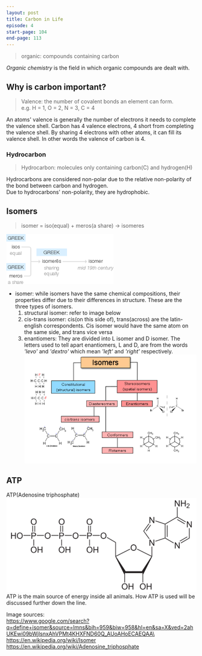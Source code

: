 ```yaml
---
layout: post
title: Carbon in Life
episode: 4
start-page: 104
end-page: 113
---
```

> organic: compounds containing carbon

*Organic chemistry* is the field in which organic compounds are dealt with.
## Why is carbon important?
> Valence: the number of covalent bonds an element can form.\
> e.g. H = 1, O = 2, N = 3, C = 4

An atoms' valence is generally the number of electrons it needs to complete the valence shell. Carbon has 4 valence electrons, 4 short from completing the valence shell. By sharing 4 electrons with other atoms, it can fill its valence shell. In other words the valence of carbon is 4.

### Hydrocarbon
> Hydrocarbon: molecules only containing carbon(C) and hydrogen(H)

Hydrocarbons are considered non-polar due to the relative non-polarity of the bond between carbon and hydrogen.\
Due to hydrocarbons' non-polarity, they are hydrophobic.

## Isomers
> isomer = iso(equal) + meros(a share) → isomeres

![isomer word origin](/assets/isomer_word_origin.png)

- isomer: while isomers have the same chemical compositions, their properties differ due to their differences in structure. These are the three types of isomers.
    1. structural isomer: refer to image below
    2. cis-trans isomer: cis(on this side of), trans(across) are the latin-english correspondents. Cis isomer would have the same atom on the same side, and trans vice versa
    3. enantiomers: They are divided into L isomer and D isomer. The letters used to tell apart enantiomers, L and D, are from the words _'levo'_ and _'dextro'_ which mean _'left'_ and _'right'_ respectively.
![types of isomers](/assets/isomerism.png)

## ATP
ATP(Adenosine triphosphate)
![ATP chemical structure](/assets/atp.png)
ATP is the main source of energy inside all animals. How ATP is used will be discussed further down the line.


Image sources:\
https://www.google.com/search?q=define+isomer&source=lmns&bih=959&biw=958&hl=en&sa=X&ved=2ahUKEwi09bWjlsnxAhVPMt4KHXFND60Q_AUoAHoECAEQAA\<br>
https://en.wikipedia.org/wiki/Isomer<br>
https://en.wikipedia.org/wiki/Adenosine_triphosphate
